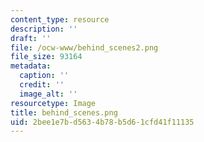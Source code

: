 ```yaml
---
content_type: resource
description: ''
draft: ''
file: /ocw-www/behind_scenes2.png
file_size: 93164
metadata:
  caption: ''
  credit: ''
  image_alt: ''
resourcetype: Image
title: behind_scenes.png
uid: 2bee1e7b-d563-4b78-b5d6-1cfd41f11135
---
```

